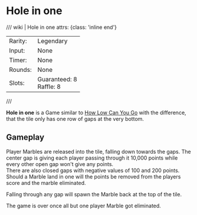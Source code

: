 # Hole in one

/// wiki | Hole in one
    attrs: {class: 'inline end'}

|         |                               |
|---------|-------------------------------|
| Rarity: | Legendary                     |
| Input:  | None                          |
| Timer:  | None                          |
| Rounds: | None                          |
| Slots:  | Guaranteed: 8<br>Raffle: 8    |
///

**Hole in one** is a Game similar to [How Low Can You Go](../common/how-low-can-you-go.md) with the difference, that the tile only has one row of gaps at the very bottom.

## Gameplay

Player Marbles are released into the tile, falling down towards the gaps. The center gap is giving each player passing through it 10,000 points while every other open gap won't give any points.  
There are also closed gaps with negative values of 100 and 200 points. Should a Marble land in one will the points be removed from the players score and the marble eliminated.

Falling through any gap will spawn the Marble back at the top of the tile.

The game is over once all but one player Marble got eliminated.